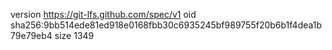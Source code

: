 version https://git-lfs.github.com/spec/v1
oid sha256:9bb514ede81ed918e0168fbb30c6935245bf989755f20b6b1f4dea1b79e79eb4
size 1349
